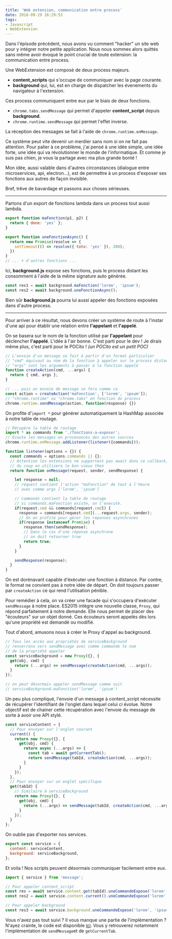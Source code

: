 ```yaml
---
title: 'Web extension, communication entre process'
date: 2018-09-29 16:29:53
tags:
- Javascript
- WebExtension
---
```


Dans l'épisode précédent, nous avons vu comment "hacker" un site web pour y intégrer notre petite application. Nous nous sommes alors quittés sans même avoir évoqué le point crucial de toute extension: la communication entre process. 

Une WebExtension est composé de deux process majeurs.

- **content_scripts** qui s'occupe de communiquer avec la page courante.
- **background** qui, lui, est en charge de dispatcher les évenements du navigateur à l'extension.

Ces process communiquent entre eux par le biais de deux fonctions.

- `chrome.tabs.sendMessage` qui permet d'appeler **content_script** depuis **background**.
- `chrome.runtime.sendMessage` qui permet l'effet inverse.

La réception des messages se fait à l'aide de `chrome.runtime.onMessage`.

Ce système peut vite devenir un merdier sans nom si on ne fait pas attention. Pour palier à ce problème, j'ai pensé à une idée simple, une idée forte, une idée qui va révolutionner le monde de l'informatique. Et comme je suis pas chien, je vous la partage avec ma plus grande bonté ! 

Mon idée, aussi valable dans d'autres circonstances (dialogue entre microservices, api, electron...), est de permettre à un process d'exposer ses fonctions aux autres de façon invisible. 

Bref, trêve de bavardage et passons aux choses sérieuses.

---

Partons d'un export de fonctions lambda dans un process tout aussi lambda.

``` javascript background.js
export function maFonction(p1, p2) {
  return { done: 'yes' };
}

export function uneFonctionAsync() {
  return new Promise(resolve => {
    setTimeout(() => resolve({ toto: 'yes' }), 200);
  })
}
// ... + d'autres fonctions ...
```

Ici, **background.js** expose ses fonctions, puis le process distant les consomment à l'aide de la même signature auto générée. 

``` javascript content-script.js
const res1 = await background.maFonction('lorem', 'ipsum');
const res2 = await background.uneFonctionAsync();
```

Bien sûr **background.js** pourra lui aussi appeler des fonctions exposées dans d'autre process.

---

Pour arriver à ce résultat, nous devons créer un système de route à l'instar d'une api pour établir une relation entre **l'appelant** et **l'appelé**. 

On se basera sur le nom de la fonction utilisé par **l'appelant** pour déclencher **l'appelé**.  L'idée à l'air bonne. C'est parti pour le dev ! Je dirais même plus, c'est parti pour le POCito ! *(un POCito est un petit POC)*


``` javascript message.js
// L'envoie d'un message se fait à partir d'un format particulier
// "cmd" équivaut au nom de la fonction à appeler sur le process distant
// "args" sont les arguments à passer à la fonction appelé
function createAction(cmd, ...args) {
  return { cmd, args };
}

// ... puis un envoie de message se fera comme ca
const action = createAction('maFonction', ['lorem', 'ipsum']);
// "chrome.runtime" ou "chrome.tabs" en fonction du process
chrome.runtime.sendMessage(action, function(response) {})  
```
 
On profite d'`import *` pour générer automatiquement la HashMap associée à notre table de routage.

``` javascript message.js
// Récupère la table de routage
import * as commands from './fonctions-a-exposer';
// Ecoute les messages en provenances des autres sources
chrome.runtime.onMessage.addListener(listener({commands}));

function listener(options = {}) {
  const commands = options.commands || {};
  // Attention les extensions ne supportent pas await dans ce callback,
  // du coup on utilisera le bon vieux then
  return function onMessage(request, sender, sendResponse) {

    let response = null;
    // request contient l'action "maFonction" de tout à l'heure
    // avec comme args ['lorem', 'ipsum']

    // commands contient la table de routage
    // si commands.maFonction existe, on l'execute.
    if(request.cmd && commands[request.cmd]) {
      response = commands[request.cmd](...request.args, sender);
      // On en profite pour gérer les reponses asynchrones
      if(response instanceof Promise) {
        response.then(sendResponse);
        // Dans le cas d'une réponse asynchrone
        // on doit retourner true
        return true;
      }
    }

    sendResponse(response);
  }
}

```

On est dorénavant capable d'éxécuter une fonction à distance. Par contre, le format ne convient pas à notre idée de départ. On doit toujours passer par `createAction` ce qui rend l'utilisation pénible.

Pour remédier à cela, on va créer une facade qui s'occupera d'exécuter `sendMessage` à notre place. ES2015 intègre une nouvelle classe, `Proxy`, qui répond parfaitement à notre demande. Elle nous permet de placer des "écouteurs" sur un objet donné. Ces écouteurs seront appelés dès lors qu'une propriété est demandé ou modifié.

Tout d'abord, amusons nous à créer le Proxy d'appel au background.

``` javascript message.js
// Tous les accès aux propriétés de serviceBackground
// renverrons vers sendMessage avec comme commande le nom
// de la propriété appeler
const serviceBackground = new Proxy({}, {
  get(obj, cmd) {
    return (...args) => sendMessage(createAction(cmd, ...args));
  }
});

// on peut désormais appeler sendMessage comme suit
// serviceBackground.maFonction('lorem', 'ipsum')
```

Un peu plus compliqué, l'envoie d'un message à content_script nécessite de récupérer l'identifiant de l'onglet dans lequel celui ci évolue. Notre objectif est de chainer cette récupération avec l'envoie du message de sorte à avoir une API stylé.

``` javascript message.js
const serviceContent = {
  // Pour envoyer sur l'onglet courant
  current() {
    return new Proxy({}, {
      get(obj, cmd) {
        return async (...args) => {
          const tab = await getCurrentTab();
          return sendMessage(tabId, createAction(cmd, ...args));
        }
      }
    });
  },
  // Pour envoyer sur un onglet spécifique
  get(tabId) {
    // Similaire à serviceBackground
    return new Proxy({}, {
      get(obj, cmd) {
        return (...args) => sendMessage(tabId, createAction(cmd, ...args));
      }
    });
  }  
};
```

On oublie pas d'exporter nos services.

``` javascript message.js
export const service = {
  content: serviceContent,
  background: serviceBackground,
};
```

Et voila ! Nos scripts peuvent désormais communiquer facilement entre eux.

``` javascript exemple.js
import { service } from 'message';

// Pour appeler content_script
const res = await service.content.get(tabId).uneCommandeExpose('lorem', 'ipsum');
const res2 = await service.content.current().uneCommandeExpose('lorem', 'ipsum');

// Pour appeler background
const res3 = await service.background.uneCommandeExpose('lorem', 'ipsum');
```

Vous n'avez pas tout suivi ? Il vous manque une partie de l'implémentation ? N'ayez crainte, le code est disponible [ici](https://github.com/karlito40/fofo/blob/8c9ddac1b15539496669052887f599ae454ac71f/fofo-web-ext/src/shared/ipc.js). Vous y retrouverez notamment l'implémentation de `sendMessage`et de `getCurrentTab`.

